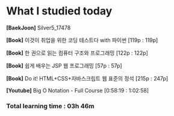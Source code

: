 <h1>What I studied today</h1>

<strong>[BaekJoon]</strong> Silver5_17478

<strong>[Book]</strong> 이것이 취업을 위한 코딩 테스트다 with 파이썬 [119p : 119p]

<strong>[Book]</strong> 한 권으로 읽는 컴퓨터 구조와 프로그래밍 [122p : 122p]

<strong>[Book]</strong> 쉽게 배우는 JSP 웹 프로그래밍 [57p : 57p]

<strong>[Book]</strong> Do it! HTML+CSS+자바스크립트 웹 표준의 정석 [215p : 247p]

<strong>[Youtube]</strong> Big O Notation - Full Course [0:58:19 : 1:02:58]

<h3>Total learning time : 03h 46m</h3>

